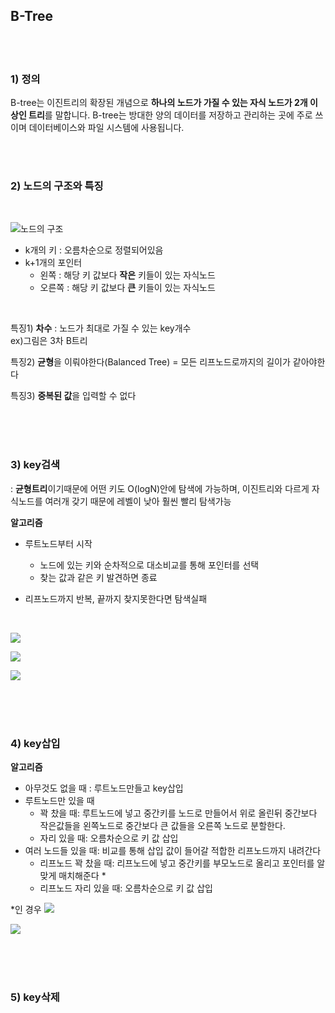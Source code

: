 ## B-Tree

</br></br>

### 1) 정의
B-tree는 이진트리의 확장된 개념으로 **하나의 노드가 가질 수 있는 자식 노드가 2개 이상인 트리**를 말합니다. B-tree는 방대한 양의 데이터를 저장하고 관리하는 곳에 주로 쓰이며 데이터베이스와 파일 시스템에 사용됩니다. 

</br></br>


### 2) 노드의 구조와 특징
</br>

![노드의 구조](https://hyungjoon6876.github.io/jlog/assets/img/20180720/btree_3.png)


-  k개의 키 : 오름차순으로 정렬되어있음
-  k+1개의 포인터 
   -  왼쪽 : 해당 키 값보다 **작은** 키들이 있는 자식노드
   -  오른쪽 : 해당 키 값보다 **큰** 키들이 있는 자식노드
  
  </br>


 특징1) **차수** : 노드가 최대로 가질 수 있는 key개수   
   ex)그림은 3차 B트리

특징2) **균형**을 이뤄야한다(Balanced Tree) = 모든 리프노드로까지의 길이가 같아야한다

특징3) **중복된 값**을 입력할 수 없다

</br></br></br>

### 3) key검색 

  : **균형트리**이기때문에 어떤 키도 O(logN)안에 탐색에 가능하며, 이진트리와 다르게 자식노드를 여러개 갖기 때문에 레벨이 낮아 훨씬 빨리 탐색가능

**알고리즘**
- 루트노드부터 시작
  - 노드에 있는 키와 순차적으로 대소비교를 통해 포인터를 선택
  - 찾는 값과 같은 키 발견하면 종료
- 리프노드까지 반복, 끝까지 찾지못한다면 탐색실패
  
  </br>

![](https://media.vlpt.us/images/emplam27/post/b7df8287-2524-4ec0-ad03-b969a8830c8e/B%ED%8A%B8%EB%A6%AC%20%EA%B2%80%EC%83%89%201.png)

![](https://media.vlpt.us/images/emplam27/post/e20bdef7-e106-4c89-9560-d7f57154dce1/B%ED%8A%B8%EB%A6%AC%20%EA%B2%80%EC%83%89%202.png)

![](https://media.vlpt.us/images/emplam27/post/d99cdbc8-c5b4-4667-be7d-2589adca45e8/B%ED%8A%B8%EB%A6%AC%20%EC%82%BD%EC%9E%85%202-3.png)


</br></br></br>

### 4) key삽입

**알고리즘**
- 아무것도 없을 때 : 루트노드만들고 key삽입
- 루트노드만 있을 때 
  - 꽉 찼을 때: 루트노드에 넣고 중간키를 노드로 만들어서 위로 올린뒤 중간보다 작은값들을 왼쪽노드로 중간보다 큰 값들을 오른쪽 노드로 분할한다.  
  - 자리 있을 때: 오름차순으로 키 값 삽입
- 여러 노드들 있을 때: 비교를 통해 삽입 값이 들어갈 적합한 리프노드까지 내려간다
  - 리프노드 꽉 찼을 때: 리프노드에 넣고 중간키를 부모노드로 올리고 포인터를 알맞게 매치해준다 *
  - 리프노드 자리 있을 때: 오름차순으로 키 값 삽입

*인 경우 
![](https://media.vlpt.us/images/emplam27/post/4b5003e5-55de-441c-a3ee-15e4db7a2abd/B%ED%8A%B8%EB%A6%AC%20%EC%82%BD%EC%9E%85%202-1.png)

![](https://media.vlpt.us/images/emplam27/post/13ab96a4-04cc-42a7-bb01-eac1276bdf67/B%ED%8A%B8%EB%A6%AC%20%EC%82%BD%EC%9E%85%202-2.png)

</br></br></br>

### 5) key삭제

